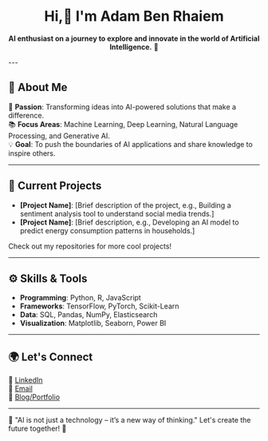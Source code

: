
  <div align="center">
    
# Hi,👋 I'm Adam Ben Rhaiem 

 **AI enthusiast on a journey to explore and innovate in the world of Artificial Intelligence.** 🚀 
</div>
---

## 🌟 About Me  

🔬 **Passion**: Transforming ideas into AI-powered solutions that make a difference.  
📚 **Focus Areas**: Machine Learning, Deep Learning, Natural Language Processing, and Generative AI.  
💡 **Goal**: To push the boundaries of AI applications and share knowledge to inspire others.  

---

## 🧠 Current Projects  

- **[Project Name]**: [Brief description of the project, e.g., Building a sentiment analysis tool to understand social media trends.]  
- **[Project Name]**: [Brief description, e.g., Developing an AI model to predict energy consumption patterns in households.]  

Check out my repositories for more cool projects!  

---

## ⚙️ Skills & Tools  

- **Programming**: Python, R, JavaScript  
- **Frameworks**: TensorFlow, PyTorch, Scikit-Learn  
- **Data**: SQL, Pandas, NumPy, Elasticsearch  
- **Visualization**: Matplotlib, Seaborn, Power BI  

---

## 🌍 Let's Connect  

💼 [LinkedIn](https://www.linkedin.com/in/your-profile)  
📧 [Email](mailto:your.email@example.com)  
📝 [Blog/Portfolio](https://yourwebsite.com)  

---

🚀 "AI is not just a technology – it’s a new way of thinking." Let's create the future together! 🌟  

<!---
adam-ben-rhaiem/adam-ben-rhaiem is a ✨ special ✨ repository because its `README.md` (this file) appears on your GitHub profile.
You can click the Preview link to take a look at your changes.
--->

